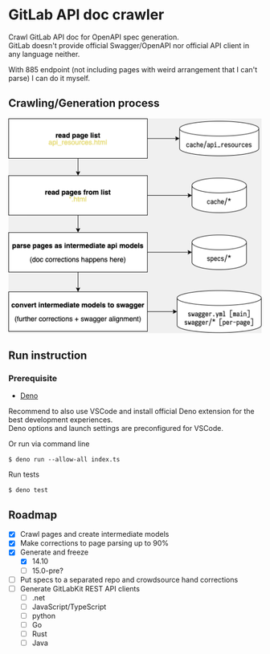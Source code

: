 # GitLab API doc crawler
Crawl GitLab API doc for OpenAPI spec generation.  
GitLab doesn't provide official Swagger/OpenAPI nor official API client in any language neither.  

With 885 endpoint (not including pages with weird arrangement that I can't parse)
I can do it myself.

## Crawling/Generation process
![process](doc/process.png)

## Run instruction
### Prerequisite 
- [Deno](https://deno.land/)

Recommend to also use VSCode and install official Deno extension for the best development experiences.  
Deno options and launch settings are preconfigured for VSCode.

Or run via command line
```shell
$ deno run --allow-all index.ts
```

Run tests
```shell
$ deno test
```

## Roadmap
- [x] Crawl pages and create intermediate models
- [x] Make corrections to page parsing up to 90%
- [x] Generate and freeze
  - [x] 14.10
  - [ ] 15.0-pre?
- [ ] Put specs to a separated repo and crowdsource hand corrections
- [ ] Generate GitLabKit REST API clients
  - [ ] .net
  - [ ] JavaScript/TypeScript
  - [ ] python
  - [ ] Go
  - [ ] Rust
  - [ ] Java